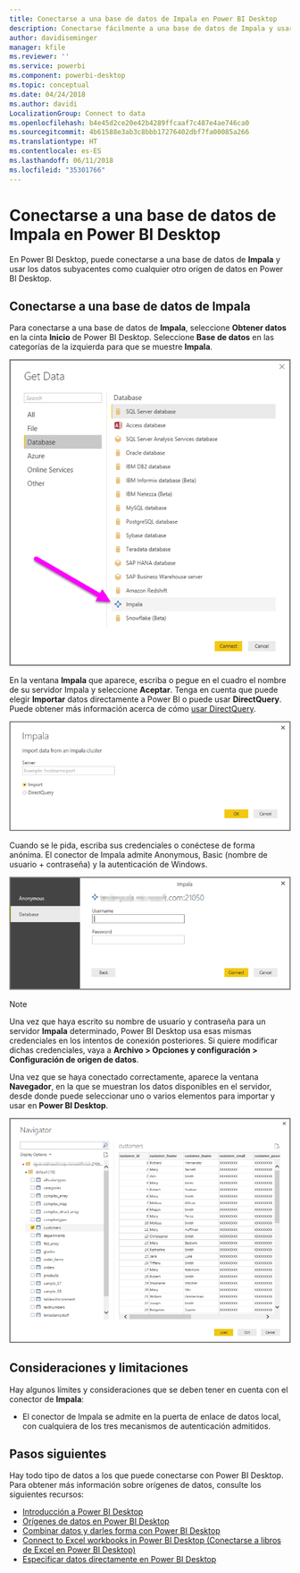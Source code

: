 ```yaml
---
title: Conectarse a una base de datos de Impala en Power BI Desktop
description: Conectarse fácilmente a una base de datos de Impala y usarla en Power BI Desktop
author: davidiseminger
manager: kfile
ms.reviewer: ''
ms.service: powerbi
ms.component: powerbi-desktop
ms.topic: conceptual
ms.date: 04/24/2018
ms.author: davidi
LocalizationGroup: Connect to data
ms.openlocfilehash: b4e45d2ce20e42b4289ffcaaf7c487e4ae746ca0
ms.sourcegitcommit: 4b61588e3ab3c8bbb17276402dbf7fa00085a266
ms.translationtype: HT
ms.contentlocale: es-ES
ms.lasthandoff: 06/11/2018
ms.locfileid: "35301766"
---
```

# <a name="connect-to-an-impala-database-in-power-bi-desktop"></a>Conectarse a una base de datos de Impala en Power BI Desktop
En Power BI Desktop, puede conectarse a una base de datos de **Impala** y usar los datos subyacentes como cualquier otro origen de datos en Power BI Desktop.

## <a name="connect-to-an-impala-database"></a>Conectarse a una base de datos de Impala
Para conectarse a una base de datos de **Impala**, seleccione **Obtener datos** en la cinta **Inicio** de Power BI Desktop. Seleccione **Base de datos** en las categorías de la izquierda para que se muestre **Impala**.

![](media/desktop-connect-impala/connect_impala_2.png)

En la ventana **Impala** que aparece, escriba o pegue en el cuadro el nombre de su servidor Impala y seleccione **Aceptar**. Tenga en cuenta que puede elegir **Importar** datos directamente a Power BI o puede usar **DirectQuery**. Puede obtener más información acerca de cómo [usar DirectQuery](desktop-use-directquery.md).

![](media/desktop-connect-impala/connect_impala_3a.png)

Cuando se le pida, escriba sus credenciales o conéctese de forma anónima. El conector de Impala admite Anonymous, Basic (nombre de usuario + contraseña) y la autenticación de Windows.

![](media/desktop-connect-impala/connect_impala_4.png)

> [!NOTE]
> Una vez que haya escrito su nombre de usuario y contraseña para un servidor **Impala** determinado, Power BI Desktop usa esas mismas credenciales en los intentos de conexión posteriores. Si quiere modificar dichas credenciales, vaya a **Archivo > Opciones y configuración > Configuración de origen de datos**.
> 
> 

Una vez que se haya conectado correctamente, aparece la ventana **Navegador**, en la que se muestran los datos disponibles en el servidor, desde donde puede seleccionar uno o varios elementos para importar y usar en **Power BI Desktop**.

![](media/desktop-connect-impala/connect_impala_5.png)

## <a name="considerations-and-limitations"></a>Consideraciones y limitaciones
Hay algunos límites y consideraciones que se deben tener en cuenta con el conector de **Impala**:

* El conector de Impala se admite en la puerta de enlace de datos local, con cualquiera de los tres mecanismos de autenticación admitidos.

## <a name="next-steps"></a>Pasos siguientes
Hay todo tipo de datos a los que puede conectarse con Power BI Desktop. Para obtener más información sobre orígenes de datos, consulte los siguientes recursos:

* [Introducción a Power BI Desktop](desktop-getting-started.md)
* [Orígenes de datos en Power BI Desktop](desktop-data-sources.md)
* [Combinar datos y darles forma con Power BI Desktop](desktop-shape-and-combine-data.md)
* [Connect to Excel workbooks in Power BI Desktop (Conectarse a libros de Excel en Power BI Desktop)](desktop-connect-excel.md)   
* [Especificar datos directamente en Power BI Desktop](desktop-enter-data-directly-into-desktop.md)   

